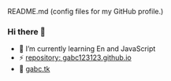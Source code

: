  README.md (config files for my GitHub profile.)
 ### Hi there 👋
- 🌱 I’m currently learning En and JavaScript
- ⚡ [repository: gabc123123.github.io](https://github.com/gabc123123/gabc123123.github.io)
- 🔗 [gabc.tk](https://gabc.tk)
<!--
**gabc123123/gabc123123** is a ✨ _special_ ✨ repository because its `README.md` (this file) appears on your GitHub profile.

Here are some ideas to get you started:

- 🔭 I’m currently working on ...
- 🌱 I’m currently learning ...
- 👯 I’m looking to collaborate on ...
- 🤔 I’m looking for help with ...
- 💬 Ask me about ...
- 📫 How to reach me: ...
- 😄 Pronouns: ...
- ⚡ Fun fact: ...
-->


